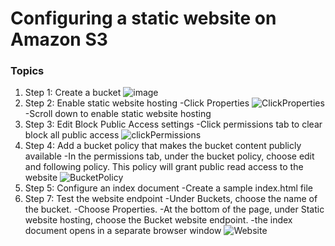 # Configuring a static website on Amazon S3

### Topics

1. Step 1: Create a bucket
![image](https://user-images.githubusercontent.com/60788914/210186324-a3cad6bd-a23b-4c79-a69a-188e411f7a20.png)
2. Step 2: Enable static website hosting
-Click Properties
![ClickProperties](https://user-images.githubusercontent.com/60788914/210186391-ef01b0b9-35d8-4688-bd13-e04f173d0000.png)
-Scroll down to enable static website hosting
3. Step 3: Edit Block Public Access settings
-Click permissions tab to clear block all public access
![clickPermissions](https://user-images.githubusercontent.com/60788914/210186426-20c9fd48-811a-4963-ae33-ff9f4ccbb535.png)
4. Step 4: Add a bucket policy that makes the bucket content publicly available
-In the permissions tab, under the bucket policy, choose edit and following policy. This policy will grant public read access to the website
![BucketPolicy](https://user-images.githubusercontent.com/60788914/210186467-79215738-cd58-49c5-8422-5d523937142a.png)
5. Step 5: Configure an index document
-Create a sample index.html file
7. Step 7: Test the website endpoint
-Under Buckets, choose the name of the bucket.
-Choose Properties.
-At the bottom of the page, under Static website hosting, choose the Bucket website endpoint.
-the index document opens in a separate browser window
![Website](https://user-images.githubusercontent.com/60788914/210186566-8330700f-ba39-4d3f-aa05-d8d22669d8a8.png)
